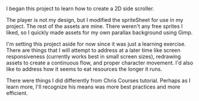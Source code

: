 I began this project to learn how to create a 2D side scroller. 

The player is not my design, but I modified the spriteSheet for use in my project. The rest of the assets are mine. There weren't any free sprites I liked, so I quickly made assets for my own parallax background using Gimp.

I'm setting this project aside for now since it was just a learning exercise. There are things that I will attempt to address at a later time like screen responsiveness (currently works best in small screen sizes), redrawing assets to create a continuous flow, and proper character movement. I'd also like to address how it seems to eat resources the longer it runs.

There were things I did differently from Chris Courses tutorial. Perhaps as I learn more, I'll recognize his means was more best practices and more efficient.


